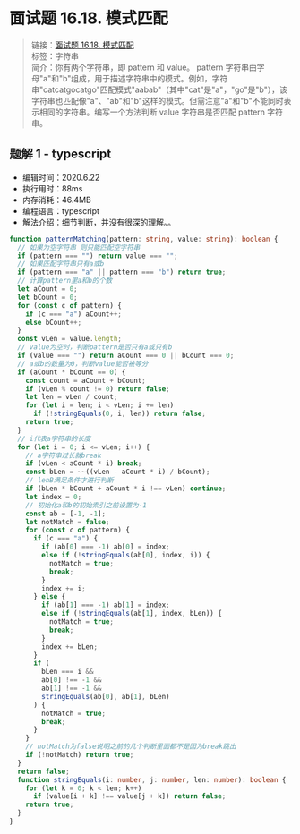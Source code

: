 # 面试题 16.18. 模式匹配

> 链接：[面试题 16.18. 模式匹配](https://leetcode-cn.com/problems/pattern-matching-lcci/)  
> 标签：字符串  
> 简介：你有两个字符串，即 pattern 和 value。 pattern 字符串由字母"a"和"b"组成，用于描述字符串中的模式。例如，字符串"catcatgocatgo"匹配模式"aabab"（其中"cat"是"a"，"go"是"b"），该字符串也匹配像"a"、"ab"和"b"这样的模式。但需注意"a"和"b"不能同时表示相同的字符串。编写一个方法判断 value 字符串是否匹配 pattern 字符串。

## 题解 1 - typescript

- 编辑时间：2020.6.22
- 执行用时：88ms
- 内存消耗：46.4MB
- 编程语言：typescript
- 解法介绍：细节判断，并没有很深的理解。。

```typescript
function patternMatching(pattern: string, value: string): boolean {
  // 如果为空字符串 则只能匹配空字符串
  if (pattern === "") return value === "";
  // 如果匹配字符串只有a或b
  if (pattern === "a" || pattern === "b") return true;
  // 计算pattern里a和b的个数
  let aCount = 0;
  let bCount = 0;
  for (const c of pattern) {
    if (c === "a") aCount++;
    else bCount++;
  }
  const vLen = value.length;
  // value为空时，判断pattern是否只有a或只有b
  if (value === "") return aCount === 0 || bCount === 0;
  // a或b的数量为0，判断value能否被等分
  if (aCount * bCount == 0) {
    const count = aCount + bCount;
    if (vLen % count != 0) return false;
    let len = vLen / count;
    for (let i = len; i < vLen; i += len)
      if (!stringEquals(0, i, len)) return false;
    return true;
  }
  // i代表a字符串的长度
  for (let i = 0; i <= vLen; i++) {
    // a字符串过长就break
    if (vLen < aCount * i) break;
    const bLen = ~~((vLen - aCount * i) / bCount);
    // lenB满足条件才进行判断
    if (bLen * bCount + aCount * i !== vLen) continue;
    let index = 0;
    // 初始化a和b的初始索引之前设置为-1
    const ab = [-1, -1];
    let notMatch = false;
    for (const c of pattern) {
      if (c === "a") {
        if (ab[0] === -1) ab[0] = index;
        else if (!stringEquals(ab[0], index, i)) {
          notMatch = true;
          break;
        }
        index += i;
      } else {
        if (ab[1] === -1) ab[1] = index;
        else if (!stringEquals(ab[1], index, bLen)) {
          notMatch = true;
          break;
        }
        index += bLen;
      }
      if (
        bLen === i &&
        ab[0] !== -1 &&
        ab[1] !== -1 &&
        stringEquals(ab[0], ab[1], bLen)
      ) {
        notMatch = true;
        break;
      }
    }
    // notMatch为false说明之前的几个判断里面都不是因为break跳出
    if (!notMatch) return true;
  }
  return false;
  function stringEquals(i: number, j: number, len: number): boolean {
    for (let k = 0; k < len; k++)
      if (value[i + k] !== value[j + k]) return false;
    return true;
  }
}
```
